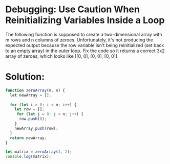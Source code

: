 # Debugging: Use Caution When Reinitializing Variables Inside a Loop
The following function is supposed to create a two-dimensional array with m rows and n columns of zeroes. Unfortunately, it's not producing the expected output because the row variable isn't being reinitialized (set back to an empty array) in the outer loop. Fix the code so it returns a correct 3x2 array of zeroes, which looks like [[0, 0], [0, 0], [0, 0]].
# Solution:
```javascript
function zeroArray(m, n) {
  let newArray = [];
 
  for (let i = 0; i < m; i++) {
    let row = [];
     for (let j = 0; j < n; j++) {
      row.push(0);
    }
    newArray.push(row);
  }
  return newArray;
}

let matrix = zeroArray(3, 2);
console.log(matrix);
```
